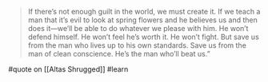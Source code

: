 > If there’s not enough guilt in the world, we must create it. If we teach a man that it’s evil to look at spring flowers and he believes us and then does it—we’ll be able to do whatever we please with him. He won’t defend himself. He won’t feel he’s worth it. He won’t fight. But save us from the man who lives up to his own standards. Save us from the man of clean conscience. He’s the man who’ll beat us.”

#quote on [[Altas Shrugged]] #learn
